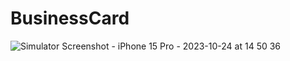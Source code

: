 # BusinessCard



![Simulator Screenshot - iPhone 15 Pro - 2023-10-24 at 14 50 36](https://github.com/GosutoDev/BusinessCard/assets/130918563/5aa83d19-88e1-4c1c-9577-cc444965db06)
